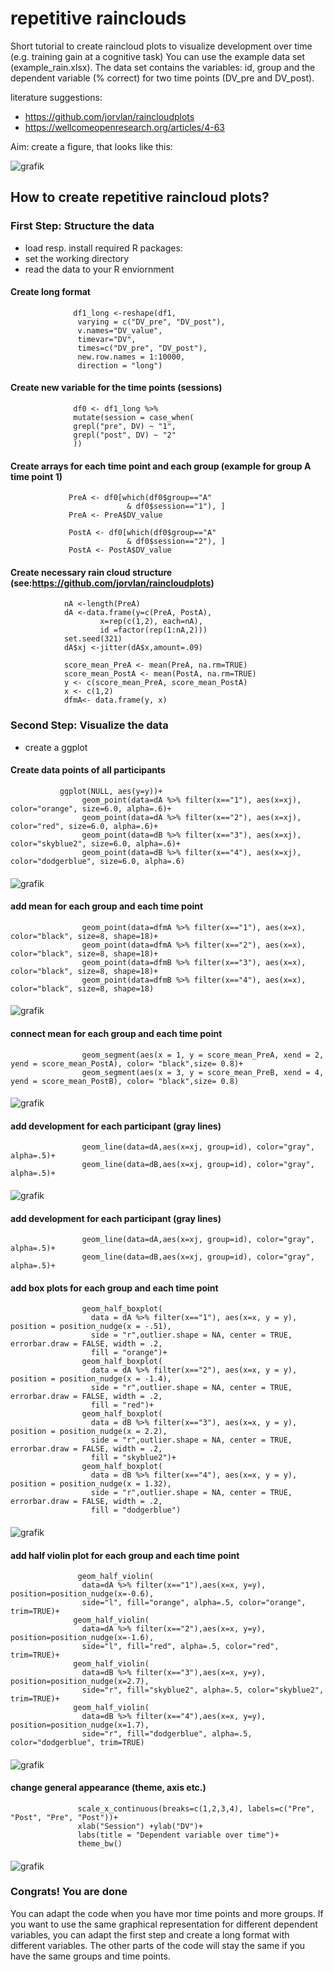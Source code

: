 # repetitive rainclouds


Short tutorial to create raincloud plots to visualize development over time (e.g. training gain at a cognitive task) You can use the example data set (example_rain.xlsx). The data set contains the variables: id, group and the dependent variable (% correct) for two time points (DV_pre and DV_post). 

literature suggestions: 
- https://github.com/jorvlan/raincloudplots
- https://wellcomeopenresearch.org/articles/4-63

Aim: create a figure, that looks like this: 

![grafik](https://user-images.githubusercontent.com/125254113/218568014-551e544d-c0c0-47ca-943a-624c090077fb.png)


## How to create repetitive raincloud plots?

### First Step: Structure the data 
- load resp. install required R packages: 
- set the working directory
- read the data to your R enviornment
#### Create long format 
                  df1_long <-reshape(df1, 
                   varying = c("DV_pre", "DV_post"), 
                   v.names="DV_value", 
                   timevar="DV",
                   times=c("DV_pre", "DV_post"),
                   new.row.names = 1:10000, 
                   direction = "long") 
####
#### Create new variable for the time points (sessions)
                  df0 <- df1_long %>%
                  mutate(session = case_when(
                  grepl("pre", DV) ~ "1",
                  grepl("post", DV) ~ "2"
                  ))
####
#### Create arrays for each time point and each group (example for group A time point 1)
                 PreA <- df0[which(df0$group=="A"
                              & df0$session=="1"), ]
                 PreA <- PreA$DV_value

                 PostA <- df0[which(df0$group=="A"
                              & df0$session=="2"), ]
                 PostA <- PostA$DV_value
####
#### Create necessary rain cloud structure (see:https://github.com/jorvlan/raincloudplots)
                nA <-length(PreA)
                dA <-data.frame(y=c(PreA, PostA),
                        x=rep(c(1,2), each=nA),
                        id =factor(rep(1:nA,2)))
                set.seed(321)
                dA$xj <-jitter(dA$x,amount=.09)
                
                score_mean_PreA <- mean(PreA, na.rm=TRUE)
                score_mean_PostA <- mean(PostA, na.rm=TRUE)
                y <- c(score_mean_PreA, score_mean_PostA)
                x <- c(1,2)
                dfmA<- data.frame(y, x)
####
### Second Step: Visualize the data
- create a ggplot 
#### Create data points of all participants
               ggplot(NULL, aes(y=y))+
                    geom_point(data=dA %>% filter(x=="1"), aes(x=xj), color="orange", size=6.0, alpha=.6)+
                    geom_point(data=dA %>% filter(x=="2"), aes(x=xj), color="red", size=6.0, alpha=.6)+
                    geom_point(data=dB %>% filter(x=="3"), aes(x=xj), color="skyblue2", size=6.0, alpha=.6)+
                    geom_point(data=dB %>% filter(x=="4"), aes(x=xj), color="dodgerblue", size=6.0, alpha=.6)
####
![grafik](https://user-images.githubusercontent.com/125254113/218565789-bf2b658f-346c-4a09-b430-60831287b21a.png)

#### add mean for each group and each time point
                    geom_point(data=dfmA %>% filter(x=="1"), aes(x=x), color="black", size=8, shape=18)+
                    geom_point(data=dfmA %>% filter(x=="2"), aes(x=x), color="black", size=8, shape=18)+
                    geom_point(data=dfmB %>% filter(x=="3"), aes(x=x), color="black", size=8, shape=18)+
                    geom_point(data=dfmB %>% filter(x=="4"), aes(x=x), color="black", size=8, shape=18)
####
![grafik](https://user-images.githubusercontent.com/125254113/218565905-95c2ac28-409d-4d2c-9cd4-2b0f53fa65da.png)

#### connect mean for each group and each time point
                    geom_segment(aes(x = 1, y = score_mean_PreA, xend = 2, yend = score_mean_PostA), color= "black",size= 0.8)+
                    geom_segment(aes(x = 3, y = score_mean_PreB, xend = 4, yend = score_mean_PostB), color= "black",size= 0.8)
####
![grafik](https://user-images.githubusercontent.com/125254113/218566218-202f4c81-1166-4e25-af35-160abc100a5d.png)

#### add development for each participant (gray lines)
                    geom_line(data=dA,aes(x=xj, group=id), color="gray", alpha=.5)+
                    geom_line(data=dB,aes(x=xj, group=id), color="gray", alpha=.5)+
####
![grafik](https://user-images.githubusercontent.com/125254113/218566460-1438e355-fcfc-4dd4-b10a-ae8dfb9a9c56.png)

#### add development for each participant (gray lines)
                    geom_line(data=dA,aes(x=xj, group=id), color="gray", alpha=.5)+
                    geom_line(data=dB,aes(x=xj, group=id), color="gray", alpha=.5)+
####

#### add box plots for each group and each time point 
                    geom_half_boxplot(
                      data = dA %>% filter(x=="1"), aes(x=x, y = y), position = position_nudge(x = -.51),
                      side = "r",outlier.shape = NA, center = TRUE, errorbar.draw = FALSE, width = .2,
                      fill = "orange")+
                    geom_half_boxplot(
                      data = dA %>% filter(x=="2"), aes(x=x, y = y), position = position_nudge(x = -1.4),
                      side = "r",outlier.shape = NA, center = TRUE, errorbar.draw = FALSE, width = .2,
                      fill = "red")+
                    geom_half_boxplot(
                      data = dB %>% filter(x=="3"), aes(x=x, y = y), position = position_nudge(x = 2.2),
                      side = "r",outlier.shape = NA, center = TRUE, errorbar.draw = FALSE, width = .2,
                      fill = "skyblue2")+
                    geom_half_boxplot(
                      data = dB %>% filter(x=="4"), aes(x=x, y = y), position = position_nudge(x = 1.32),
                      side = "r",outlier.shape = NA, center = TRUE, errorbar.draw = FALSE, width = .2,
                      fill = "dodgerblue")
####
![grafik](https://user-images.githubusercontent.com/125254113/218567131-1c9f4225-78a2-46ca-8f04-9828f58ffa4c.png)

#### add half violin plot for each group and each time point
                   geom_half_violin(
                    data=dA %>% filter(x=="1"),aes(x=x, y=y), position=position_nudge(x=-0.6),
                    side="l", fill="orange", alpha=.5, color="orange", trim=TRUE)+
                  geom_half_violin(
                    data=dA %>% filter(x=="2"),aes(x=x, y=y), position=position_nudge(x=-1.6),
                    side="l", fill="red", alpha=.5, color="red", trim=TRUE)+
                  geom_half_violin(
                    data=dB %>% filter(x=="3"),aes(x=x, y=y), position=position_nudge(x=2.7),
                    side="r", fill="skyblue2", alpha=.5, color="skyblue2", trim=TRUE)+
                  geom_half_violin(
                    data=dB %>% filter(x=="4"),aes(x=x, y=y), position=position_nudge(x=1.7),
                    side="r", fill="dodgerblue", alpha=.5, color="dodgerblue", trim=TRUE)
####
![grafik](https://user-images.githubusercontent.com/125254113/218567486-091d6c03-b0f4-4066-b2f0-2d4ff9468945.png)

#### change general appearance (theme, axis etc.)
                   scale_x_continuous(breaks=c(1,2,3,4), labels=c("Pre", "Post", "Pre", "Post"))+
                   xlab("Session") +ylab("DV")+
                   labs(title = "Dependent variable over time")+
                   theme_bw()
####
![grafik](https://user-images.githubusercontent.com/125254113/218567929-7e47bfe2-c434-4f3d-b65b-68fb52c4b8e1.png)

### Congrats! You are done
You can adapt the code when you have mor time points and more groups. If you want to use the same graphical representation for different dependent variables, you can adapt the first step and create a long format with different variables. The other parts of the code will stay the same if you have the same groups and time points. 
